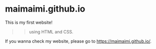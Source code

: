 # maimaimi.github.io

This is my first website!
>> using HTML and CSS. 

If you wanna check my website, please go to https://maimaimi.github.io/.

